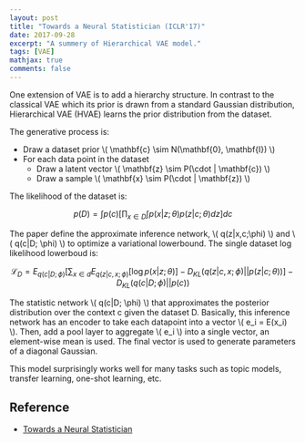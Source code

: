 ```yaml
---
layout: post
title: "Towards a Neural Statistician (ICLR'17)"
date: 2017-09-28
excerpt: "A summery of Hierarchical VAE model."
tags: [VAE]
mathjax: true
comments: false
---
```


One extension of VAE is to add a hierarchy structure. In contrast to the classical VAE which its prior is drawn from a standard Gaussian distribution, Hierarchical VAE (HVAE) learns the prior distribution from the dataset. 

The generative process is:
- Draw a dataset prior \\( \mathbf{c} \sim N(\mathbf{0}, \mathbf{I}) \\)
- For each data point in the dataset
  - Draw a latent vector \\( \mathbf{z} \sim P(\cdot | \mathbf{c}) \\)
  - Draw a sample \\( \mathbf{x} \sim P(\cdot | \mathbf{z}) \\)
  
The likelihood of the dataset is:

$$ p(D) = \int p(c) \big[ \prod_{x \in D} \int p(x|z;\theta)p(z|c;\theta)dz \big]dc $$

The paper define the approximate inference network, \\( q(z|x,c;\phi) \\) and \\( q(c|D; \phi) \\) to optimize a variational lowerbound. The single dataset log likelihood lowerboud is:

$$ \mathcal{L}_D = E_{q(c|D;\phi)}\big[  \sum_{x \in d} E_{q(z|c, x; \phi)}[ \log p(x|z;\theta)] - D_{KL}(q(z|c,x;\phi)||p(z|c;\theta)) \big] - D_{KL}(q(c|D;\phi)||p(c)) $$

The statistic network \\( q(c|D; \phi) \\) that approximates the posterior distribution over the context c given the dataset D. Basically, this inference network has an encoder to take each datapoint into a vector \\( e_i = E(x_i) \\). Then, add a pool layer to aggregate \\( e_i \\) into a single vector, an element-wise mean is used. The final vector is used to generate parameters of a diagonal Gaussian.

This model surprisingly works well for many tasks such as topic models, transfer learning, one-shot learning, etc.

## Reference
- [Towards a Neural Statistician](https://arxiv.org/abs/1606.02185)
